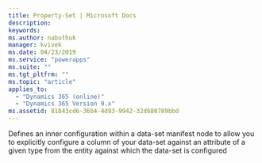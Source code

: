 ```yaml
---
title: Property-Set | Microsoft Docs
description: 
keywords:
ms.author: nabuthuk
manager: kvivek
ms.date: 04/23/2019
ms.service: "powerapps"
ms.suite: ""
ms.tgt_pltfrm: ""
ms.topic: "article"
applies_to: 
  - "Dynamics 365 (online)"
  - "Dynamics 365 Version 9.x"
ms.assetid: 81843cd6-36b4-4d93-9942-32d680789bbd
---
```


Defines an inner configuration within a data-set manifest node to allow you to explicitly configure a column of your data-set against an attribute of a given type from the entity against which the data-set is configured